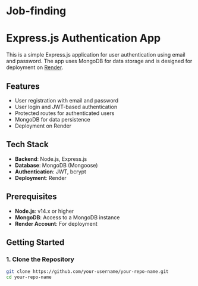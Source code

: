 # Job-finding
# Express.js Authentication App

This is a simple Express.js application for user authentication using email and password. The app uses MongoDB for data storage and is designed for deployment on [Render](https://render.com).

## Features

- User registration with email and password
- User login and JWT-based authentication
- Protected routes for authenticated users
- MongoDB for data persistence
- Deployment on Render

## Tech Stack

- **Backend**: Node.js, Express.js
- **Database**: MongoDB (Mongoose)
- **Authentication**: JWT, bcrypt
- **Deployment**: Render

## Prerequisites

- **Node.js**: v14.x or higher
- **MongoDB**: Access to a MongoDB instance
- **Render Account**: For deployment

## Getting Started

### 1. Clone the Repository

```bash
git clone https://github.com/your-username/your-repo-name.git
cd your-repo-name

